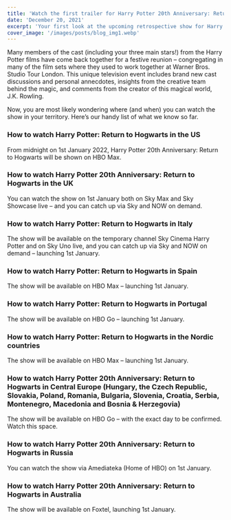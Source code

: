 ```yaml
---
title: 'Watch the first trailer for Harry Potter 20th Anniversary: Return to Hogwarts'
date: 'December 20, 2021'
excerpt: 'Your first look at the upcoming retrospective show for Harry Potter and the Philosopher’s Stone’s 20th anniversary features many familiar faces. Watch the trailer and discover where you can watch the show, available in many territories from 1st January 2022!'
cover_image: '/images/posts/blog_img1.webp'
---
```


Many members of the cast (including your three main stars!) from the Harry Potter films have come back together for a festive reunion – congregating in many of the film sets where they used to work together at Warner Bros. Studio Tour London. This unique television event includes brand new cast discussions and personal annecdotes, insights from the creative team behind the magic, and comments from the creator of this magical world, J.K. Rowling.

Now, you are most likely wondering where (and when) you can watch the show in your territory. Here’s our handy list of what we know so far.


### How to watch Harry Potter: Return to Hogwarts in the US
From midnight on 1st January 2022, Harry Potter 20th Anniversary: Return to Hogwarts will be shown on HBO Max.

### How to watch Harry Potter 20th Anniversary: Return to Hogwarts in the UK
You can watch the show on 1st January both on Sky Max and Sky Showcase live – and you can catch up via Sky and NOW on demand.

### How to watch Harry Potter: Return to Hogwarts in Italy
The show will be available on the temporary channel Sky Cinema Harry Potter and on Sky Uno live, and you can catch up via Sky and NOW on demand – launching 1st January.

### How to watch Harry Potter: Return to Hogwarts in Spain
The show will be available on HBO Max – launching 1st January.

### How to watch Harry Potter: Return to Hogwarts in Portugal
The show will be available on HBO Go – launching 1st January.

### How to watch Harry Potter: Return to Hogwarts in the Nordic countries
The show will be available on HBO Max – launching 1st January.

### How to watch Harry Potter 20th Anniversary: Return to Hogwarts in Central Europe (Hungary, the Czech Republic, Slovakia, Poland, Romania, Bulgaria, Slovenia, Croatia, Serbia, Montenegro, Macedonia and Bosnia & Herzegovia)

The show will be available on HBO Go – with the exact day to be confirmed. Watch this space.

### How to watch Harry Potter 20th Anniversary: Return to Hogwarts in Russia
You can watch the show via Amediateka (Home of HBO) on 1st January.

### How to watch Harry Potter 20th Anniversary: Return to Hogwarts in Australia
The show will be available on Foxtel, launching 1st January.